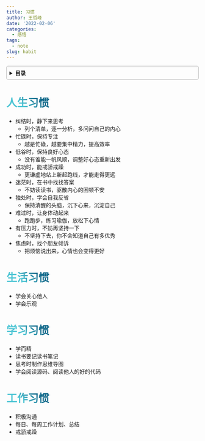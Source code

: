 ```yaml
---
title: 习惯
author: 王哲峰
date: '2022-02-06'
categories:
  - 感悟
tags:
  - note
slug: habit
---
```


<style>
h1 {
  background-color: #2B90B6;
  background-image: linear-gradient(45deg, #4EC5D4 10%, #146b8c 20%);
  background-size: 100%;
  -webkit-background-clip: text;
  -moz-background-clip: text;
  -webkit-text-fill-color: transparent;
  -moz-text-fill-color: transparent;
}
h2 {
  background-color: #2B90B6;
  background-image: linear-gradient(45deg, #4EC5D4 10%, #146b8c 20%);
  background-size: 100%;
  -webkit-background-clip: text;
  -moz-background-clip: text;
  -webkit-text-fill-color: transparent;
  -moz-text-fill-color: transparent;
}

details {
    border: 1px solid #aaa;
    border-radius: 4px;
    padding: .5em .5em 0;
}

summary {
    font-weight: bold;
    margin: -.5em -.5em 0;
    padding: .5em;
}

details[open] {
    padding: .5em;
}

details[open] summary {
    border-bottom: 1px solid #aaa;
    margin-bottom: .5em;
}
</style>


<details><summary>目录</summary><p>

- [人生习惯](#人生习惯)
- [生活习惯](#生活习惯)
- [学习习惯](#学习习惯)
- [工作习惯](#工作习惯)
</p></details><p></p>


# 人生习惯

- 纠结时，静下来思考
    * 列个清单，逐一分析，多问问自己的内心
- 忙碌时，保持专注
    * 越是忙碌，越要集中精力，提高效率
- 低谷时，保持良好心态
    * 没有谁能一帆风顺，调整好心态重新出发
- 成功时，能戒骄戒躁
    * 更谦虚地站上新起跑线，才能走得更远
- 迷茫时，在书中找找答案
    * 不妨读读书，驱散内心的困顿不安
- 独处时，学会自我反省
    * 保持清醒的头脑，沉下心来，沉淀自己
- 难过时，让身体动起来
    * 跑跑步，练习瑜伽，放松下心情
- 有压力时，不妨再坚持一下
    * 不坚持下去，你不会知道自己有多优秀
- 焦虑时，找个朋友倾诉
    * 把烦恼说出来，心情也会变得更好

# 生活习惯

- 学会关心他人
- 学会乐观

# 学习习惯

- 学而精
- 读书要记读书笔记
- 思考时制作思维导图
- 学会阅读源码、阅读他人的好的代码

# 工作习惯

- 积极沟通
- 每日、每周工作计划、总结
- 戒骄戒躁

